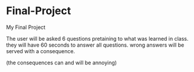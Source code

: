 Final-Project
=============

My Final Project

The user will be asked 6 questions pretaining to what was learned in class.
they will have 60 seconds to answer all questions.
wrong answers will be served with a consequence.

(the consequences can and will be annoying)
